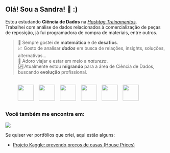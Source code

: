 ## Olá! Sou a Sandra! 👋 :)

Estou estudando **Ciência de Dados** na [*Hashtag Treinamentos*](https://hashtagtreinamentos.com/).<br>
Trabalhei com análise de dados relacionados à comercialização de peças de reposição, já fui programadora de compra de materiais, entre outros.

> 🟰 Sempre gostei de **matemática** e de **desafios**.<br>
📈 Gosto de analisar ***dados*** em busca de relações, insights, soluções, alternativas...<br>
🌅 Adoro viajar e estar em meio a *natureza*.<br>
🆙 Atualmente estou **migrando** para a área de Ciência de Dados, buscando **evolução** profissional.
<br>
<div stile="display: inline">
&nbsp;&nbsp;&nbsp;&nbsp;&nbsp;&nbsp;&nbsp;&nbsp;&nbsp;
<img src="https://cdn.jsdelivr.net/gh/devicons/devicon@latest/icons/jupyter/jupyter-original-wordmark.svg" width="50"/>&nbsp;&nbsp;&nbsp;
<img src="https://cdn.jsdelivr.net/gh/devicons/devicon@latest/icons/python/python-original-wordmark.svg" width="50"/>&nbsp;&nbsp;&nbsp;
<img src="https://cdn.jsdelivr.net/gh/devicons/devicon@latest/icons/numpy/numpy-original-wordmark.svg" width="50"/>&nbsp;&nbsp;&nbsp;
<img src="https://cdn.jsdelivr.net/gh/devicons/devicon@latest/icons/pandas/pandas-original-wordmark.svg" width="50"/>&nbsp;&nbsp;&nbsp;
<img src="https://cdn.jsdelivr.net/gh/devicons/devicon@latest/icons/matplotlib/matplotlib-original-wordmark.svg" width="50"/>&nbsp;&nbsp;&nbsp;
<img src="https://cdn.jsdelivr.net/gh/devicons/devicon@latest/icons/scikitlearn/scikitlearn-original.svg" width="50"/>&nbsp;&nbsp;&nbsp;
</div>

##
### Você também me encontra em:

<a href="https://br.linkedin.com/in/sandra-jakoby"><img src="https://img.shields.io/badge/linkedin-%230077B5.svg?style=flat&logo=linkedin&logoColor=white"></a>

Se quiser ver portfólios que criei, aqui estão alguns:
- <a href="https://github.com/sandrajak/HousePrices">Projeto Kaggle: prevendo preços de casas (House Prices)</a>
